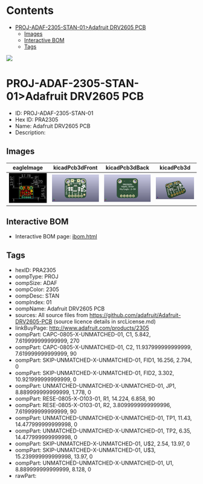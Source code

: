 



Contents
========

* [PROJ-ADAF-2305-STAN-01>Adafruit DRV2605 PCB](#proj-adaf-2305-stan-01adafruit-drv2605-pcb)
	* [Images](#images)
	* [Interactive BOM](#interactive-bom)
	* [Tags](#tags)
  
![][im]
# PROJ-ADAF-2305-STAN-01>Adafruit DRV2605 PCB

- ID: PROJ-ADAF-2305-STAN-01
- Hex ID: PRA2305
- Name: Adafruit DRV2605 PCB
- Description: 

## Images
  
  

|eagleImage|kicadPcb3dFront|kicadPcb3dBack|kicadPcb3d|
| :---: | :---: | :---: | :---: |
|[![eagleImage](eagleImage_140.png)](eagleImage_600.png)|[![kicadPcb3dFront](kicadPcb3dFront_140.png)](kicadPcb3dFront_600.png)|[![kicadPcb3dBack](kicadPcb3dBack_140.png)](kicadPcb3dBack_600.png)|[![kicadPcb3d](kicadPcb3d_140.png)](kicadPcb3d_600.png)|

## Interactive BOM

- Interactive BOM page: [ibom.html](kicad/bom/ibom.html)

## Tags

- hexID: PRA2305
- oompType: PROJ
- oompSize: ADAF
- oompColor: 2305
- oompDesc: STAN
- oompIndex: 01
- oompName: Adafruit DRV2605 PCB
- sources: All source files from https://github.com/adafruit/Adafruit-DRV2605-PCB (source licence details in srcLicense.md)
- linkBuyPage: http://www.adafruit.com/products/2305
- oompPart: CAPC-0805-X-UNMATCHED-01, C1, 5.842, 7.619999999999999, 270
- oompPart: CAPC-0805-X-UNMATCHED-01, C2, 11.937999999999999, 7.619999999999999, 90
- oompPart: SKIP-UNMATCHED-X-UNMATCHED-01, FID1, 16.256, 2.794, 0
- oompPart: SKIP-UNMATCHED-X-UNMATCHED-01, FID2, 3.302, 10.921999999999999, 0
- oompPart: UNMATCHED-UNMATCHED-X-UNMATCHED-01, JP1, 8.889999999999999, 1.778, 0
- oompPart: RESE-0805-X-O103-01, R1, 14.224, 6.858, 90
- oompPart: RESE-0805-X-O103-01, R2, 3.8099999999999996, 7.619999999999999, 90
- oompPart: UNMATCHED-UNMATCHED-X-UNMATCHED-01, TP1, 11.43, 14.477999999999998, 0
- oompPart: UNMATCHED-UNMATCHED-X-UNMATCHED-01, TP2, 6.35, 14.477999999999998, 0
- oompPart: SKIP-UNMATCHED-X-UNMATCHED-01, U$2, 2.54, 13.97, 0
- oompPart: SKIP-UNMATCHED-X-UNMATCHED-01, U$3, 15.239999999999998, 13.97, 0
- oompPart: UNMATCHED-UNMATCHED-X-UNMATCHED-01, U1, 8.889999999999999, 8.128, 0
- rawPart: 



[im]: kicadPcb3d_450.png
